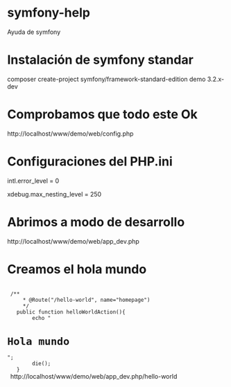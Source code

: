 # symfony-help
Ayuda de symfony

# Instalación de symfony standar
composer create-project symfony/framework-standard-edition demo 3.2.x-dev

# Comprobamos que todo este Ok
http://localhost/www/demo/web/config.php

# Configuraciones del PHP.ini
intl.error_level = 0

xdebug.max_nesting_level = 250

# Abrimos a modo de desarrollo
http://localhost/www/demo/web/app_dev.php

# Creamos el hola mundo
<code>
 /**
     * @Route("/hello-world", name="homepage")
     */
   public function helloWorldAction(){
        echo "<h1>Hola mundo</h1>";
        die();
   }
 </code> 
http://localhost/www/demo/web/app_dev.php/hello-world
